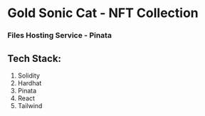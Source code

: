 # Gold Sonic Cat - NFT Collection

### Files Hosting Service - Pinata

## Tech Stack:

1. Solidity
2. Hardhat
3. Pinata
4. React
5. Tailwind
